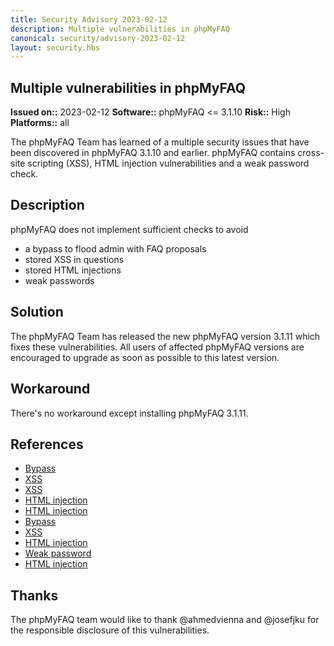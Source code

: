 ```yaml
---
title: Security Advisory 2023-02-12
description: Multiple vulnerabilities in phpMyFAQ
canonical: security/advisory-2023-02-12
layout: security.hbs
---
```


## Multiple vulnerabilities in phpMyFAQ

  **Issued on::** 2023-02-12
  **Software::** phpMyFAQ <= 3.1.10
  **Risk::** High
  **Platforms::** all

The phpMyFAQ Team has learned of a multiple security issues that have been discovered in phpMyFAQ 3.1.10 and
  earlier. phpMyFAQ contains cross-site scripting (XSS), HTML injection vulnerabilities and a weak password check.

## Description
phpMyFAQ does not implement sufficient checks to avoid

<ul>
  <li>a bypass to flood admin with FAQ proposals</li>
  <li>stored XSS in questions</li>
  <li>stored HTML injections</li>
  <li>weak passwords </li>
</ul>

## Solution
The phpMyFAQ Team has released the new phpMyFAQ version 3.1.11 which fixes these vulnerabilities. All
  users of affected phpMyFAQ versions are encouraged to upgrade as soon as possible to this latest version.

## Workaround
There's no workaround except installing phpMyFAQ 3.1.11.

## References
<ul>
  <li>
    <a target="_blank" rel="nofollow" href="https://huntr.dev/bounties/14fc4841-0f5d-4e12-bf9e-1b60d2ac6a6c/">
      Bypass
    </a>
  </li>
  <li>
    <a target="_blank" rel="nofollow" href="https://huntr.dev/bounties/8c74ccab-0d1d-4c6b-a0fa-803aa65de04f/">
      XSS
    </a>
  </li>
  <li>
    <a target="_blank" rel="nofollow" href="https://huntr.dev/bounties/87397c71-7b84-4617-a66e-fa6c73be9024/">
      XSS
    </a>
  </li>
  <li>
    <a target="_blank" rel="nofollow" href="https://huntr.dev/bounties/808d5452-607c-4af1-812f-26c49faf3e61/">
      HTML injection
    </a>
  </li>
  <li>
    <a target="_blank" rel="nofollow" href="https://huntr.dev/bounties/d9375178-2f23-4f5d-88bd-bba3d6ba7cc5/">
      HTML injection
    </a>
  </li>
  <li>
    <a target="_blank" rel="nofollow" href="https://huntr.dev/bounties/06af150b-b481-4248-9a48-56ded2814156/">
      Bypass
    </a>
  </li>
  <li>
    <a target="_blank" rel="nofollow" href="https://huntr.dev/bounties/7152b340-c6f3-4ac8-9f62-f764a267488d/">
      XSS
    </a>
  </li>
  <li>
    <a target="_blank" rel="nofollow" href="https://huntr.dev/bounties/9e21156b-ab1d-4c60-88ef-8c9f3e2feb7f/">
      HTML injection
    </a>
  </li>
  <li>
    <a target="_blank" rel="nofollow" href="https://huntr.dev/bounties/b3881a1f-2f1e-45cb-86f3-735f66e660e9/">
      Weak password
    </a>
  </li>
  <li>
    <a target="_blank" rel="nofollow" href="https://huntr.dev/bounties/949975f1-271d-46aa-85e5-1a013cdb5efb/">
      HTML injection
    </a>
  </li>
</ul>

## Thanks
The phpMyFAQ team would like to thank @ahmedvienna and @josefjku for the responsible disclosure of this
  vulnerabilities.
